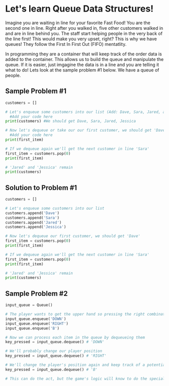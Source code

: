 # Let's learn Queue Data Structures!
Imagine you are waiting in line for your favorite Fast Food! You are the second one in line. Right after you walked in, five other customers walked in and are in line behind you. The staff start helping people in the very back of the line first! This would make you very upset, right? This is why we have queues! They follow the First In First Out (FIFO) mentatlity. 

In programming they are a container that will keep track of the order data is added to the container. This allows us to build the queue and manipulate the queue. If it is easier, just imgagine the data is in a line and you are telling it what to do! Lets look at the sample problem #1 below. We have a queue of people.

## Sample Problem #1
```python
customers = []

# Let's enqueue some customers into our list (Add: Dave, Sara, Jared, and Jessica in this order)
  #Add your code here
print(customers) #We should get Dave, Sara, Jared, Jessica

# Now let's dequeue or take our our first customer, we should get 'Dave'
  #Add your code here
print(first_item)

# If we dequeue again we'll get the next customer in line 'Sara'
first_item = customers.pop(0)
print(first_item)

# 'Jared' and 'Jessica' remain
print(customers) 
```
## Solution to Problem #1
```python
customers = []

# Let's enqueue some customers into our list
customers.append('Dave')
customers.append('Sara')
customers.append('Jared')
customers.append('Jessica')

# Now let's dequeue our first customer, we should get 'Dave'
first_item = customers.pop(0)
print(first_item)

# If we dequeue again we'll get the next customer in line 'Sara'
first_item = customers.pop(0)
print(first_item)

# 'Jared' and 'Jessica' remain
print(customers) 
```

## Sample Problem #2

```python
input_queue = Queue()

# The player wants to get the upper hand so pressing the right combination of buttons quickly
input_queue.enqueue('DOWN')
input_queue.enqueue('RIGHT')
input_queue.enqueue('B')

# Now we can process each item in the queue by dequeueing them
key_pressed = input_queue.dequeue() # 'DOWN'

# We'll probably change our player position
key_pressed = input_queue.dequeue() # 'RIGHT'

# We'll change the player's position again and keep track of a potential special move to perform
key_pressed = input_queue.dequeue() # 'B'

# This can do the act, but the game's logic will know to do the special move
```
